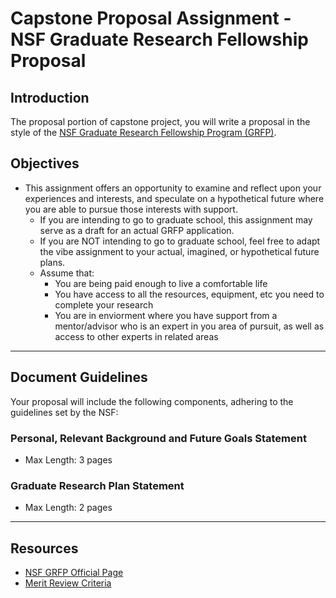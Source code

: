 
# Capstone Proposal Assignment - NSF Graduate Research Fellowship Proposal

## Introduction
The proposal portion of capstone project, you will write a proposal in the style of the [NSF Graduate Research Fellowship Program (GRFP)](https://www.nsfgrfp.org/). 


## Objectives
- This assignment offers an opportunity to examine and reflect upon your experiences and interests, and speculate on a hypothetical future where you are able to pursue those interests with support.
  - If you are intending to go to graduate school, this assignment may serve as a draft for an actual GRFP application.
  - If you are NOT intending to go to graduate school, feel free to adapt the vibe assignment to your actual, imagined, or hypothetical future plans.
  - Assume that:
    - You are being paid enough to live a comfortable life
    - You have access to all the resources, equipment, etc you need to complete your research
    - You are in enviorment where you have support from a mentor/advisor who is an expert in you area of pursuit, as well as access to other experts in related areas

___

## Document Guidelines
Your proposal will include the following components, adhering to the guidelines set by the NSF:

### Personal, Relevant Background and Future Goals Statement
- Max Length: 3 pages
### Graduate Research Plan Statement
- Max Length: 2 pages

___




## Resources
- [NSF GRFP Official Page](https://www.nsfgrfp.org/)
- [Merit Review Criteria](https://nsfgrfp.org/applicants/merit-review-criteria/)


